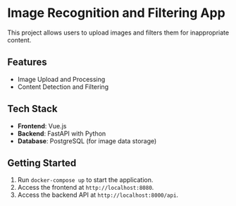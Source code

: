 # Image Recognition and Filtering App

This project allows users to upload images and filters them for inappropriate content.

## Features
- Image Upload and Processing
- Content Detection and Filtering

## Tech Stack
- **Frontend**: Vue.js
- **Backend**: FastAPI with Python
- **Database**: PostgreSQL (for image data storage)

## Getting Started
1. Run `docker-compose up` to start the application.
2. Access the frontend at `http://localhost:8080`.
3. Access the backend API at `http://localhost:8000/api`.

